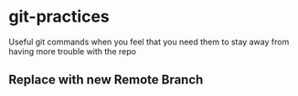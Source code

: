 # git-practices
Useful git commands when you feel that you need them to stay away from having more trouble with the repo


## Replace with new Remote Branch
```git branch branch_name --set-upstream-to your_new_remote/branch_name
